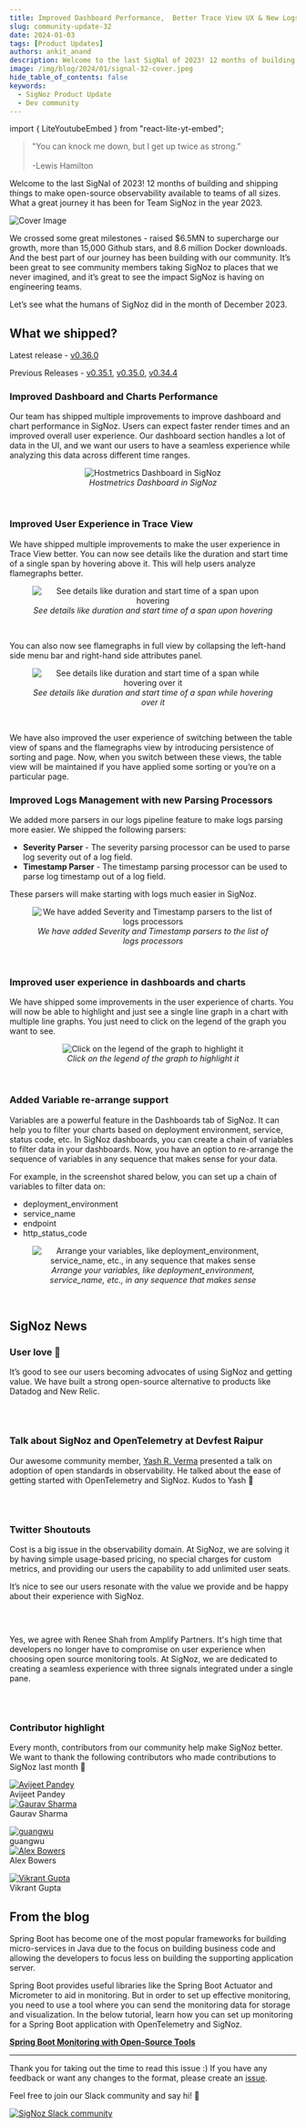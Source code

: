 ```yaml
---
title: Improved Dashboard Performance,  Better Trace View UX & New Logs Processors - SigNal 32
slug: community-update-32
date: 2024-01-03
tags: [Product Updates]
authors: ankit_anand
description: Welcome to the last SigNal of 2023! 12 months of building and shipping things to make open-source observability available to teams of all sizes. What a great journey it has been...
image: /img/blog/2024/01/signal-32-cover.jpeg
hide_table_of_contents: false
keywords:
  - SigNoz Product Update
  - Dev community
---
```


import { LiteYoutubeEmbed } from "react-lite-yt-embed";

<head>
  <link rel="canonical" href="https://signoz.io/blog/community-update-32/"/>
</head>

> "You can knock me down, but I get up twice as strong.” <br></br>
> -Lewis Hamilton

Welcome to the last SigNal of 2023! 12 months of building and shipping things to make open-source observability available to teams of all sizes. What a great journey it has been for Team SigNoz in the year 2023.

<!--truncate-->

![Cover Image](/img/blog/2024/01/signal-32-cover.webp)

We crossed some great milestones - raised $6.5MN to supercharge our growth, more than 15,000 Github stars, and 8.6 million Docker downloads. And the best part of our journey has been building with our community. It’s been great to see community members taking SigNoz to places that we never imagined, and it’s great to see the impact SigNoz is having on engineering teams.

Let’s see what the humans of SigNoz did in the month of December 2023.

## What we shipped?

Latest release - <a href = "https://github.com/SigNoz/signoz/releases/tag/v0.36.0" rel="noopener noreferrer nofollow" target="_blank" >v0.36.0</a>

Previous Releases - <a href = "https://github.com/SigNoz/signoz/releases/tag/v0.35.1" rel="noopener noreferrer nofollow" target="_blank" >v0.35.1</a>, <a href = "https://github.com/SigNoz/signoz/releases/tag/v0.35.0" rel="noopener noreferrer nofollow" target="_blank" >v0.35.0</a>, <a href = "https://github.com/SigNoz/signoz/releases/tag/v0.34.4" rel="noopener noreferrer nofollow" target="_blank" >v0.34.4</a>

### Improved Dashboard and Charts Performance

Our team has shipped multiple improvements to improve dashboard and chart performance in SigNoz. Users can expect faster render times and an improved overall user experience. Our dashboard section handles a lot of data in the UI, and we want our users to have a seamless experience while analyzing this data across different time ranges.

<figure data-zoomable align='center'>
    <img className="box-shadowed-image" src="/img/blog/2024/01/signal-32-hostmetrics.webp" alt="Hostmetrics Dashboard in SigNoz"/>
    <figcaption><i>Hostmetrics Dashboard in SigNoz</i></figcaption>
</figure>
<br/>

### Improved User Experience in Trace View

We have shipped multiple improvements to make the user experience in Trace View better. You can now see details like the duration and start time of a single span by hovering above it. This will help users analyze flamegraphs better.

<figure data-zoomable align='center'>
    <img className="box-shadowed-image" src="/img/blog/2024/01/signal-32-spantime-1.webp" alt="See details like duration and start time of a span upon hovering"/>
    <figcaption><i>See details like duration and start time of a span upon hovering</i></figcaption>
</figure>
<br/>

You can also now see flamegraphs in full view by collapsing the left-hand side menu bar and right-hand side attributes panel.

<figure data-zoomable align='center'>
    <img className="box-shadowed-image" src="/img/blog/2024/01/signal-32-spantime-2.webp" alt="See details like duration and start time of a span while hovering over it"/>
    <figcaption><i>See details like duration and start time of a span while hovering over it</i></figcaption>
</figure>
<br/>

We have also improved the user experience of switching between the table view of spans and the flamegraphs view by introducing persistence of sorting and page. Now, when you switch between these views, the table view will be maintained if you have applied some sorting or you’re on a particular page.

### Improved Logs Management with new Parsing Processors

We added more parsers in our logs pipeline feature to make logs parsing more easier. We shipped the following parsers:

- **Severity Parser** - The severity parsing processor can be used to parse log severity out of a log field.
- **Timestamp Parser** - The timestamp parsing processor can be used to parse log timestamp out of a log field.

These parsers will make starting with logs much easier in SigNoz.

<figure data-zoomable align='center'>
    <img className="box-shadowed-image" src="/img/blog/2024/01/signal-32-new-log-processor.webp" alt="We have added Severity and Timestamp parsers to the list of logs processors"/>
    <figcaption><i>We have added Severity and Timestamp parsers to the list of logs processors</i></figcaption>
</figure>
<br/>

### Improved user experience in dashboards and charts

We have shipped some improvements in the user experience of charts. You will now be able to highlight and just see a single line graph in a chart with multiple line graphs. You just need to click on the legend of the graph you want to see.

<figure data-zoomable align='center'>
    <img className="box-shadowed-image" src="/img/blog/2024/01/signal-32-improved-legend.webp" alt="Click on the legend of the graph to highlight it"/>
    <figcaption><i>Click on the legend of the graph to highlight it</i></figcaption>
</figure>
<br/>

### Added Variable re-arrange support

Variables are a powerful feature in the Dashboards tab of SigNoz. It can help you to filter your charts based on deployment environment, service, status code, etc. In SigNoz dashboards, you can create a chain of variables to filter data in your dashboards. Now, you have an option to re-arrange the sequence of variables in any sequence that makes sense for your data.

For example, in the screenshot shared below, you can set up a chain of variables to filter data on:

- deployment_environment
- service_name
- endpoint
- http_status_code

<figure data-zoomable align='center'>
    <img className="box-shadowed-image" src="/img/blog/2024/01/signal-32-nested-var-chain.webp" alt="Arrange your variables, like deployment_environment, service_name, etc., in any sequence that makes sense"/>
    <figcaption><i>Arrange your variables, like deployment_environment, service_name, etc., in any sequence that makes sense</i></figcaption>
</figure>
<br/>

## SigNoz News

### User love 🤗

It’s good to see our users becoming advocates of using SigNoz and getting value. We have built a strong open-source alternative to products like Datadog and New Relic.

<figure data-zoomable align='center'>
    <img className="box-shadowed-image" src="/img/blog/2024/01/signal-32-user-shoutout-reddit.webp" alt=""/>
    <figcaption><i></i></figcaption>
</figure>
<br/>

### Talk about SigNoz and OpenTelemetry at Devfest Raipur

Our awesome community member, <a href = "https://twitter.com/alwayshuds" rel="noopener noreferrer nofollow" target="_blank" >Yash R. Verma</a> presented a talk on adoption of open standards in observability. He talked about the ease of getting started with OpenTelemetry and SigNoz. Kudos to Yash 🙌

<figure data-zoomable align='center'>
    <img className="box-shadowed-image" src="/img/blog/2024/01/signal-32-devfest.webp" alt=""/>
    <figcaption><i></i></figcaption>
</figure>
<br/>

### Twitter Shoutouts

Cost is a big issue in the observability domain. At SigNoz, we are solving it by having simple usage-based pricing, no special charges for custom metrics, and providing our users the capability to add unlimited user seats.

It’s nice to see our users resonate with the value we provide and be happy about their experience with SigNoz.

<figure data-zoomable align='center'>
    <img className="box-shadowed-image" src="/img/blog/2024/01/signal-32-twitter-shoutout-1.webp" alt=""/>
    <figcaption><i></i></figcaption>
</figure>
<br/>

Yes, we agree with Renee Shah from Amplify Partners. It's high time that developers no longer have to compromise on user experience when choosing open source monitoring tools. At SigNoz, we are dedicated to creating a seamless experience with three signals integrated under a single pane.

<figure data-zoomable align='center'>
    <img className="box-shadowed-image" src="/img/blog/2024/01/signal-32-twitter-shoutout-2.webp" alt=""/>
    <figcaption><i></i></figcaption>
</figure>
<br/>

### Contributor highlight

Every month, contributors from our community help make SigNoz better. We want to thank the following contributors who made contributions to SigNoz last month 🤗

<div class="row">
    <div class="col col--6">
      <div class="avatar">
      <a
         class="avatar__photo-link avatar__photo avatar__photo--lg"
         href="https://github.com/avijeetpandey"
      >
         <img
            alt="Avijeet Pandey"
            src="https://avatars.githubusercontent.com/u/40532869?v=4"
         />
      </a>
      <div class="avatar__intro">
         <div class="avatar__name">Avijeet Pandey</div>
         <small class="avatar__subtitle">
         </small>
      </div>
      </div>
   </div>
    <div class="col col--6">
      <div class="avatar">
      <a
         class="avatar__photo-link avatar__photo avatar__photo--lg"
         href="https://github.com/grvv"
      >
         <img
            alt="Gaurav Sharma"
            src="https://avatars.githubusercontent.com/u/26812698?v=4"
         />
      </a>
      <div class="avatar__intro">
         <div class="avatar__name">Gaurav Sharma</div>
         <small class="avatar__subtitle">
         </small>
      </div>
      </div>
   </div>
</div>

<p></p>

<div class="row">
    <div class="col col--6">
      <div class="avatar">
      <a
         class="avatar__photo-link avatar__photo avatar__photo--lg"
         href="https://github.com/testwill"
      >
         <img
            alt="guangwu"
            src="https://avatars.githubusercontent.com/u/8717479?v=4"
         />
      </a>
      <div class="avatar__intro">
         <div class="avatar__name">guangwu</div>
         <small class="avatar__subtitle">
         </small>
      </div>
      </div>
   </div>
    <div class="col col--6">
      <div class="avatar">
      <a
         class="avatar__photo-link avatar__photo avatar__photo--lg"
         href="https://github.com/alexbowers"
      >
         <img
            alt="Alex Bowers"
            src="https://avatars.githubusercontent.com/u/842974?v=4"
         />
      </a>
      <div class="avatar__intro">
         <div class="avatar__name">Alex Bowers</div>
         <small class="avatar__subtitle">
         </small>
      </div>
      </div>
   </div>
</div>

<p></p>

<div class="row">
    <div class="col col--6">
      <div class="avatar">
      <a
         class="avatar__photo-link avatar__photo avatar__photo--lg"
         href="https://github.com/Vikrant2520"
      >
         <img
            alt="Vikrant Gupta"
            src="https://avatars.githubusercontent.com/u/54737045?v=4"
         />
      </a>
      <div class="avatar__intro">
         <div class="avatar__name">Vikrant Gupta</div>
         <small class="avatar__subtitle">
         </small>
      </div>
      </div>
   </div>
</div>

<p></p>

## From the blog

Spring Boot has become one of the most popular frameworks for building micro-services in Java due to the focus on building business code and allowing the developers to focus less on building the supporting application server.

Spring Boot provides useful libraries like the Spring Boot Actuator and Micrometer to aid in monitoring. But in order to set up effective monitoring, you need to use a tool where you can send the monitoring data for storage and visualization. In the below tutorial, learn how you can set up monitoring for a Spring Boot application with OpenTelemetry and SigNoz.

**[Spring Boot Monitoring with Open-Source Tools](https://signoz.io/blog/spring-boot-monitoring/)**

---

Thank you for taking out the time to read this issue :) If you have any feedback or want any changes to the format, please create an <a href = "https://github.com/SigNoz/signoz/issues" rel="noopener noreferrer nofollow" target="_blank" >issue</a>.

Feel free to join our Slack community and say hi! 👋

[![SigNoz Slack community](/img/blog/common/join_slack_cta.webp)](https://signoz.io/slack)
